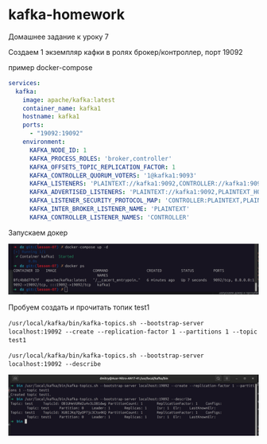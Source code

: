 # kafka-homework

Домашнее задание к уроку 7

Создаем 1 экземпляр кафки в ролях брокер/контроллер, порт 19092

пример docker-compose
```yml
services:
  kafka:
    image: apache/kafka:latest
    container_name: kafka1
    hostname: kafka1
    ports:
      - "19092:19092"
    environment:
      KAFKA_NODE_ID: 1
      KAFKA_PROCESS_ROLES: 'broker,controller'
      KAFKA_OFFSETS_TOPIC_REPLICATION_FACTOR: 1
      KAFKA_CONTROLLER_QUORUM_VOTERS: '1@kafka1:9093'
      KAFKA_LISTENERS: 'PLAINTEXT://kafka1:9092,CONTROLLER://kafka1:9093,PLAINTEXT_HOST://0.0.0.0:19092'
      KAFKA_ADVERTISED_LISTENERS: 'PLAINTEXT://kafka1:9092,PLAINTEXT_HOST://localhost:19092'
      KAFKA_LISTENER_SECURITY_PROTOCOL_MAP: 'CONTROLLER:PLAINTEXT,PLAINTEXT:PLAINTEXT,PLAINTEXT_HOST:PLAINTEXT'
      KAFKA_INTER_BROKER_LISTENER_NAME: 'PLAINTEXT'
      KAFKA_CONTROLLER_LISTENER_NAMES: 'CONTROLLER'
```

Запускаем докер

![2024-10-26_13-30.png](2024-10-26_13-30.png)

Пробуем создать и прочитать топик test1

`/usr/local/kafka/bin/kafka-topics.sh --bootstrap-server localhost:19092 --create --replication-factor 1 --partitions 1 --topic test1`

`/usr/local/kafka/bin/kafka-topics.sh --bootstrap-server localhost:19092 --describe`

![2024-10-26_13-33.png](2024-10-26_13-33.png)
